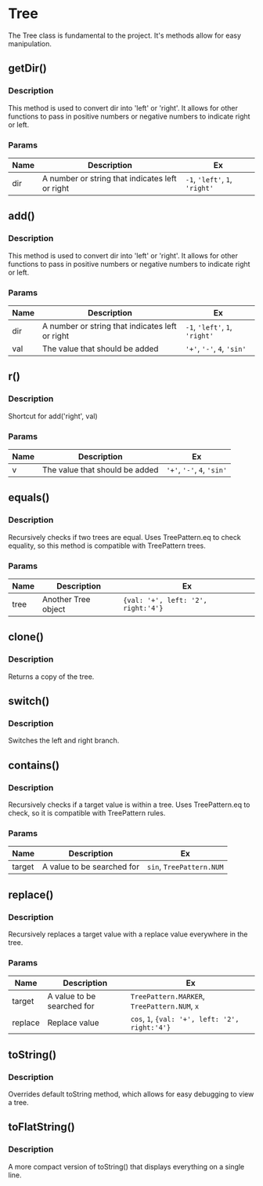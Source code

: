 # Tree
The Tree class is fundamental to the project. It's methods allow for easy manipulation.

## getDir()
### Description
This method is used to convert dir into 'left' or 'right'. It allows for other functions to pass in positive numbers or negative numbers to indicate right or left.
### Params
| Name  | Description | Ex |
|-------|-------------|----|
| dir |  A number or string that indicates left or right | `-1`, `'left'`, `1`, `'right'` |

## add()
### Description
This method is used to convert dir into 'left' or 'right'. It allows for other functions to pass in positive numbers or negative numbers to indicate right or left.
### Params
| Name  | Description | Ex |
|-------|-------------|----|
| dir |  A number or string that indicates left or right | `-1`, `'left'`, `1`, `'right'` |
| val | The value that should be added | `'+'`, `'-'`, `4`, `'sin'` |

## r()
### Description
Shortcut for add('right', val)
### Params
| Name  | Description | Ex |
|-------|-------------|----|
| v | The value that should be added | `'+'`, `'-'`, `4`, `'sin'` |

## equals()
### Description
Recursively checks if two trees are equal. Uses TreePattern.eq to check equality, so this method is compatible with TreePattern trees.
### Params
| Name  | Description | Ex |
|-------|-------------|----|
| tree | Another Tree object | `{val: '+', left: '2', right:'4'}` |

## clone()
### Description
Returns a copy of the tree.

## switch()
### Description
Switches the left and right branch.

## contains()
### Description
Recursively checks if a target value is within a tree. Uses TreePattern.eq to check, so it is compatible with TreePattern rules.
### Params
| Name  | Description | Ex |
|-------|-------------|----|
| target | A value to be searched for | `sin`, `TreePattern.NUM` |

## replace()
### Description
Recursively replaces a target value with a replace value everywhere in the tree.
### Params
| Name  | Description | Ex |
|-------|-------------|----|
| target | A value to be searched for | `TreePattern.MARKER`, `TreePattern.NUM`, `x` |
| replace | Replace value | `cos`, `1`, `{val: '+', left: '2', right:'4'}`|

## toString()
### Description
Overrides default toString method, which allows for easy debugging to view a tree.

## toFlatString()
### Description
A more compact version of toString() that displays everything on a single line.
